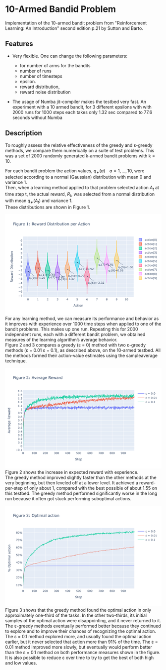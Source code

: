 # 10-Armed Bandid Problem

Implementation of the 10-armed bandit problem from "Reinforcement Learning: An Introduction" second edition p.21 by Sutton and Barto.   

## Features
- Very flexible. One can change the following parameters:
  - for number of arms for the bandits
  - number of runs
  - number of timesteps
  - epsilon.
  - reward distribution,
  - reward noise distribution

- The usage of Numba jit-compiler makes the testbed very fast. An experiment with a 10 armed bandit, for 3 different epsilons with with 2000 runs for 1000 steps each takes only 1.32 sec compared to 77.6 seconds without Numba


## Description
To roughly assess the relative effectiveness of the greedy and ε-greedy methods, we compare them numerically on a suite of test problems. This was a set of 2000 randomly generated k-armed bandit problems with k = 10.

For each bandit problem the action values, $q_∗(a)$&emsp;$a = 1, . . . , 10$, were selected according to a normal (Gaussian) distribution with mean 0 and variance 1.  
Then, when a learning method applied to that problem selected action $A_t$ at time step t, the actual reward, $R_t$, was selected from a normal distribution with mean $q_∗(A_t)$ and variance 1.  
These distributions are shown in Figure 1.

![figure1](charts/figure1.png)  
For any learning method, we can measure its performance and behavior as it improves with experience over
1000 time steps when applied to one of the bandit problems. This makes up one run. Repeating this for 2000 independent runs, each with a different bandit problem, we obtained measures of the learning algorithm’s average behavior.  
Figure 2 and 3 compares a greedy (ε = 0) method with two ε-greedy methods (ε = 0.01 ε = 0.1), as described above, on the 10-armed testbed. All the methods formed their action-value estimates using the sampleaverage technique.

![figure2](charts/figure2.png)  
Figure 2 shows the increase in expected reward with experience.  
The greedy method improved slightly faster than the other methods at the very beginning, but then leveled off at a lower level. It achieved a reward-per-step of only about 1, compared with the best possible of about 1.55 on this testbed. The greedy method performed significantly worse in the long run because it often
got stuck performing suboptimal actions.

![figure3](charts/figure3.png)  
Figure 3 shows that the greedy method found the optimal action in only approximately one-third of the tasks. In the other two-thirds, its initial samples of the optimal action were disappointing, and it never returned to it. The ε-greedy methods eventually performed better because they continued to explore and to improve their chances of recognizing the optimal action. The ε = 0.1 method explored more, and usually found the optimal action earlier, but it never selected that action more than 91% of the time. The ε = 0.01 method improved more slowly, but eventually would perform better than the ε = 0.1 method on both performance measures shown in the figure. It is also possible to reduce ε over time to try to get the best of both high and low values.
